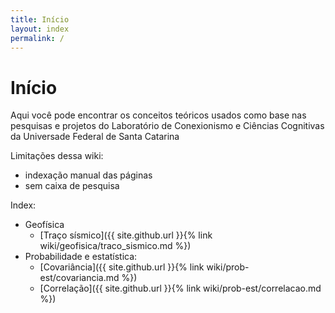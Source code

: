 ```yaml
---
title: Início
layout: index
permalink: /
---
```


# Início

Aqui você pode encontrar os conceitos teóricos usados como base nas pesquisas e projetos do Laboratório de Conexionismo e Ciências Cognitivas da Universade Federal de Santa Catarina


Limitações dessa wiki:
- indexação manual das páginas
- sem caixa de pesquisa


Index:
- Geofísica
    - [Traço sísmico]({{ site.github.url }}{% link wiki/geofisica/traco_sismico.md %})
- Probabilidade e estatística:
    - [Covariância]({{ site.github.url }}{% link wiki/prob-est/covariancia.md %})
    - [Correlação]({{ site.github.url }}{% link wiki/prob-est/correlacao.md %})
